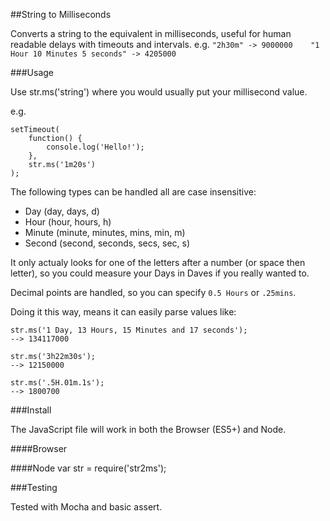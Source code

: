 ##String to Milliseconds

Converts a string to the equivalent in milliseconds, useful for human readable delays with timeouts and intervals.
e.g. ``"2h30m" -> 9000000    "1 Hour 10 Minutes 5 seconds" -> 4205000``


###Usage

Use str.ms('string') where you would usually put your millisecond value.

e.g.

    setTimeout(
        function() {
            console.log('Hello!');
        }, 
        str.ms('1m20s')
    );
    

The following types can be handled all are case insensitive:
 - Day (day, days, d)
 - Hour (hour, hours, h)
 - Minute (minute, minutes, mins, min, m)
 - Second (second, seconds, secs, sec, s)
 
It only actualy looks for one of the letters after a number (or space then letter), so you could measure your Days in Daves if you really wanted to.
 
Decimal points are handled, so you can specify ``0.5 Hours`` or ``.25mins``.
 
Doing it this way, means it can easily parse values like:

    str.ms('1 Day, 13 Hours, 15 Minutes and 17 seconds');
    --> 134117000
    
    str.ms('3h22m30s');
    --> 12150000
    
    str.ms('.5H.01m.1s');
    --> 1800700


###Install

The JavaScript file will work in both the Browser (ES5+) and Node.

####Browser
    <script src="str2ms.js"></script>

####Node
     var str = require('str2ms');
     
###Testing

Tested with Mocha and basic assert.